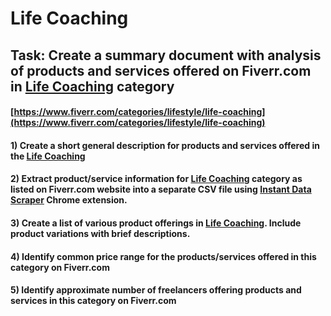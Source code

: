 # Life Coaching
## Task: Create a summary document with analysis of products and services offered on Fiverr.com in [Life Coaching](https://www.fiverr.com/categories/lifestyle/life-coaching) category
#### [https://www.fiverr.com/categories/lifestyle/life-coaching](https://www.fiverr.com/categories/lifestyle/life-coaching)
#### 1) Create a short general description for products and services offered in the [Life Coaching](https://www.fiverr.com/categories/lifestyle/life-coaching)
#### 2) Extract product/service information for [Life Coaching](https://www.fiverr.com/categories/lifestyle/life-coaching) category as listed on Fiverr.com website into a separate CSV file using [Instant Data Scraper](https://chrome.google.com/webstore/detail/instant-data-scraper/ofaokhiedipichpaobibbnahnkdoiiah) Chrome extension.
#### 3) Create a list of various product offerings in [Life Coaching](https://www.fiverr.com/categories/lifestyle/life-coaching). Include product variations with brief descriptions.
#### 4) Identify common price range for the products/services offered in this category on Fiverr.com
#### 5) Identify approximate number of freelancers offering products and services in this category on Fiverr.com

